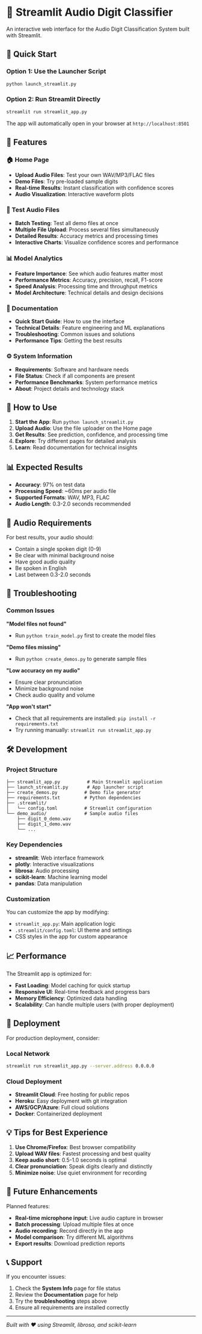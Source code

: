 # 🎤 Streamlit Audio Digit Classifier

An interactive web interface for the Audio Digit Classification System built with Streamlit.

## 🚀 Quick Start

### Option 1: Use the Launcher Script
```bash
python launch_streamlit.py
```

### Option 2: Run Streamlit Directly
```bash
streamlit run streamlit_app.py
```

The app will automatically open in your browser at `http://localhost:8501`

## 📱 Features

### 🏠 Home Page
- **Upload Audio Files**: Test your own WAV/MP3/FLAC files
- **Demo Files**: Try pre-loaded sample digits
- **Real-time Results**: Instant classification with confidence scores
- **Audio Visualization**: Interactive waveform plots

### 🧪 Test Audio Files
- **Batch Testing**: Test all demo files at once
- **Multiple File Upload**: Process several files simultaneously  
- **Detailed Results**: Accuracy metrics and processing times
- **Interactive Charts**: Visualize confidence scores and performance

### 📊 Model Analytics
- **Feature Importance**: See which audio features matter most
- **Performance Metrics**: Accuracy, precision, recall, F1-score
- **Speed Analysis**: Processing time and throughput metrics
- **Model Architecture**: Technical details and design decisions

### 📖 Documentation
- **Quick Start Guide**: How to use the interface
- **Technical Details**: Feature engineering and ML explanations
- **Troubleshooting**: Common issues and solutions
- **Performance Tips**: Getting the best results

### ⚙️ System Information
- **Requirements**: Software and hardware needs
- **File Status**: Check if all components are present
- **Performance Benchmarks**: System performance metrics
- **About**: Project details and technology stack

## 🎯 How to Use

1. **Start the App**: Run `python launch_streamlit.py`
2. **Upload Audio**: Use the file uploader on the Home page
3. **Get Results**: See prediction, confidence, and processing time
4. **Explore**: Try different pages for detailed analysis
5. **Learn**: Read documentation for technical insights

## 📊 Expected Results

- **Accuracy**: 97% on test data
- **Processing Speed**: ~60ms per audio file
- **Supported Formats**: WAV, MP3, FLAC
- **Audio Length**: 0.3-2.0 seconds recommended

## 🔧 Audio Requirements

For best results, your audio should:
- Contain a single spoken digit (0-9)
- Be clear with minimal background noise
- Have good audio quality
- Be spoken in English
- Last between 0.3-2.0 seconds

## 🐛 Troubleshooting

### Common Issues

**"Model files not found"**
- Run `python train_model.py` first to create the model files

**"Demo files missing"**
- Run `python create_demos.py` to generate sample files

**"Low accuracy on my audio"**
- Ensure clear pronunciation
- Minimize background noise
- Check audio quality and volume

**"App won't start"**
- Check that all requirements are installed: `pip install -r requirements.txt`
- Try running manually: `streamlit run streamlit_app.py`

## 🛠️ Development

### Project Structure
```
├── streamlit_app.py          # Main Streamlit application
├── launch_streamlit.py       # App launcher script
├── create_demos.py          # Demo file generator
├── requirements.txt         # Python dependencies
├── .streamlit/
│   └── config.toml          # Streamlit configuration
└── demo_audio/              # Sample audio files
    ├── digit_0_demo.wav
    ├── digit_1_demo.wav
    └── ...
```

### Key Dependencies
- **streamlit**: Web interface framework
- **plotly**: Interactive visualizations
- **librosa**: Audio processing
- **scikit-learn**: Machine learning model
- **pandas**: Data manipulation

### Customization

You can customize the app by modifying:
- `streamlit_app.py`: Main application logic
- `.streamlit/config.toml`: UI theme and settings
- CSS styles in the app for custom appearance

## 📈 Performance

The Streamlit app is optimized for:
- **Fast Loading**: Model caching for quick startup
- **Responsive UI**: Real-time feedback and progress bars
- **Memory Efficiency**: Optimized data handling
- **Scalability**: Can handle multiple users (with proper deployment)

## 🚀 Deployment

For production deployment, consider:

### Local Network
```bash
streamlit run streamlit_app.py --server.address 0.0.0.0
```

### Cloud Deployment
- **Streamlit Cloud**: Free hosting for public repos
- **Heroku**: Easy deployment with git integration
- **AWS/GCP/Azure**: Full cloud solutions
- **Docker**: Containerized deployment

## 💡 Tips for Best Experience

1. **Use Chrome/Firefox**: Best browser compatibility
2. **Upload WAV files**: Fastest processing and best quality
3. **Keep audio short**: 0.5-1.0 seconds is optimal
4. **Clear pronunciation**: Speak digits clearly and distinctly
5. **Minimize noise**: Use quiet environment for recording

## 🔮 Future Enhancements

Planned features:
- **Real-time microphone input**: Live audio capture in browser
- **Batch processing**: Upload multiple files at once
- **Audio recording**: Record directly in the app
- **Model comparison**: Try different ML algorithms
- **Export results**: Download prediction reports

## 📞 Support

If you encounter issues:
1. Check the **System Info** page for file status
2. Review the **Documentation** page for help
3. Try the **troubleshooting** steps above
4. Ensure all requirements are installed correctly

---

*Built with ❤️ using Streamlit, librosa, and scikit-learn*
